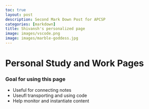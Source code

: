 ```yaml
---
toc: true
layout: post
description: Second Mark Down Post for APCSP
categories: [markdown]
title: Shivansh's personalized page
image: images/vscode.png
image: images/marble-goddess.jpg
---
```


# Personal Study and Work Pages

### Goal for using this page
- Useful for connecting notes
- Useufl transporting and using code
- Help monitor and instantiate content

